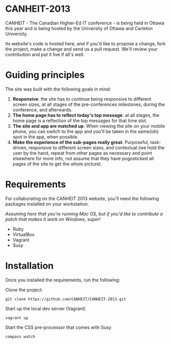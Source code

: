CANHEIT-2013
============

CANHEIT - The Canadian Higher-Ed IT conference - is being held in Ottawa this year and is being hosted by the University of Ottawa and Carleton University.

Its website's code is hosted here, and if you'd like to propose a change, fork the project, make a change and send us a pull request. We'll review your contribution and put it live if all's well.

Guiding principles
==================

The site was built with the following goals in mind:

1. **Responsive**: the site has to continue being responsive to different screen sizes, at all stages of the pre-conferences milestones, during the conference, and afterwards.
2. **The home page has to reflect today's top message**: at all stages, the home page is a reflection of the top messages for that time slot.
3. **The site and app are matched up**. When viewing the site on your mobile phone, you can switch to the app and you'll be taken in the same(ish) spot in the app, when possible.
4. **Make the experience of the sub-pages really great**. Purposeful, task-driven, responsive to different screen sizes, and contextual (we hold the user by the hand, repeat from other pages as necessary and point elsewhere for more info, not assume that they have pogosticked all pages of the site to get the whole picture).

Requirements
============

For collaborating on the CANHEIT 2013 website, you'll need the following packages installed on your workstation.

*Assuming here that you're running Mac OS, but if you'd like to contribute a patch that makes it work on Windows, super!*

* Ruby
* VirtualBox
* Vagrant
* Susy

Installation
============

Once you installed the requirements, run the following:

Clone the project:

    git clone https://github.com/CANHEIT/CANHEIT-2013.git
    
Start up the local dev server (Vagrant)

    vagrant up
    
Start the CSS pre-processor that comes with Susy

    compass watch
    

